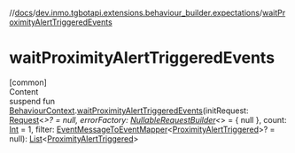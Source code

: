 //[docs](../../index.md)/[dev.inmo.tgbotapi.extensions.behaviour_builder.expectations](index.md)/[waitProximityAlertTriggeredEvents](wait-proximity-alert-triggered-events.md)



# waitProximityAlertTriggeredEvents  
[common]  
Content  
suspend fun [BehaviourContext](../dev.inmo.tgbotapi.extensions.behaviour_builder/-behaviour-context/index.md).[waitProximityAlertTriggeredEvents](wait-proximity-alert-triggered-events.md)(initRequest: [Request](../dev.inmo.tgbotapi.requests.abstracts/-request/index.md)<*>? = null, errorFactory: [NullableRequestBuilder](index.md#%5Bdev.inmo.tgbotapi.extensions.behaviour_builder.expectations%2FNullableRequestBuilder%2F%2F%2FPointingToDeclaration%2F%5D%2FClasslikes%2F625018081)<*> = { null }, count: [Int](https://kotlinlang.org/api/latest/jvm/stdlib/kotlin/-int/index.html) = 1, filter: [EventMessageToEventMapper](index.md#%5Bdev.inmo.tgbotapi.extensions.behaviour_builder.expectations%2FEventMessageToEventMapper%2F%2F%2FPointingToDeclaration%2F%5D%2FClasslikes%2F625018081)<[ProximityAlertTriggered](../dev.inmo.tgbotapi.types.message.ChatEvents/-proximity-alert-triggered/index.md)>? = null): [List](https://kotlinlang.org/api/latest/jvm/stdlib/kotlin.collections/-list/index.html)<[ProximityAlertTriggered](../dev.inmo.tgbotapi.types.message.ChatEvents/-proximity-alert-triggered/index.md)>  



